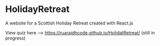# HolidayRetreat
A website for a Scottish Holiday Retreat created with React.js

View quiz here --> https://ruaraidhcode.github.io/HolidatRetreat/ (still in progress)
